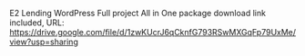 E2 Lending WordPress Full project All in One package download link included, URL: https://drive.google.com/file/d/1zwKUcrJ6qCknfG793RSwMXGqFp79UxMe/view?usp=sharing
